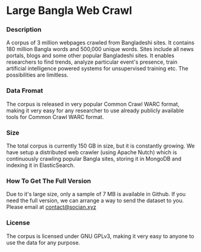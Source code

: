 # Large Bangla Web Crawl

### Description
A corpus of 3 million webpages crawled from Bangladeshi sites. It contains 180 million Bangla words and 500,000 unique words. Sites include all news portals, blogs and some other popular Bangladeshi sites. It enables researchers to find trends, analyze particular event's presence, train artificial intelligence powered systems for unsupervised training etc. The possibilities are limitless. 

### Data Fromat
The corpus is released in very popular Common Crawl WARC format, making it very easy for any researcher to use already publicly available tools for Common Crawl WARC format. 

### Size
The total corpus is currently 150 GB in size, but it is constantly growing. We have setup a distributed web crawler (using Apache Nutch) which is continuously crawling popular Bangla sites, storing it in MongoDB and indexing it in ElasticSearch. 

### How To Get The Full Version
Due to it's large size, only a sample of 7 MB is available in Github. If you need the full version, we can arrange a way to send the dataset to you. Please email at <contact@socian.xyz>
### License
The corpus is licensed under GNU GPLv3, making it very easy to anyone to use the data for any purpose.
